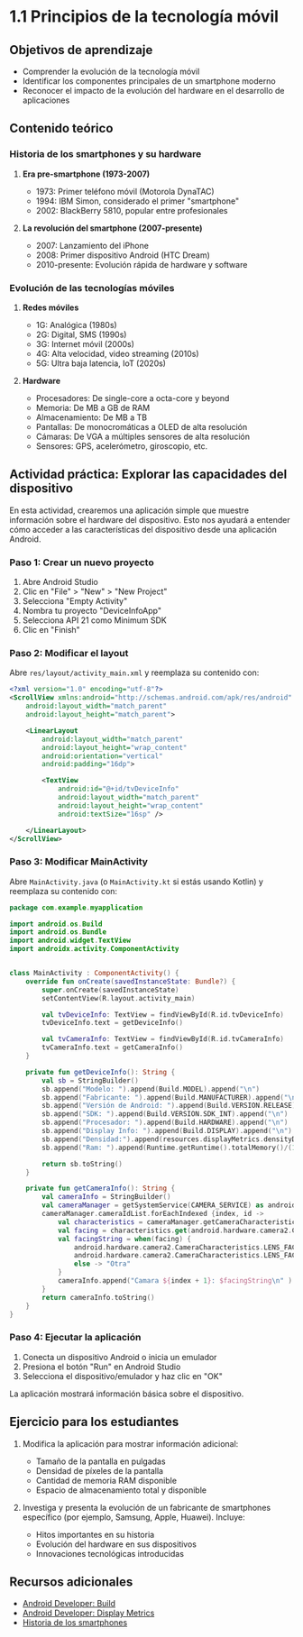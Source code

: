# 1.1 Principios de la tecnología móvil

## Objetivos de aprendizaje
- Comprender la evolución de la tecnología móvil
- Identificar los componentes principales de un smartphone moderno
- Reconocer el impacto de la evolución del hardware en el desarrollo de aplicaciones

## Contenido teórico

### Historia de los smartphones y su hardware

1. **Era pre-smartphone (1973-2007)**
   - 1973: Primer teléfono móvil (Motorola DynaTAC)
   - 1994: IBM Simon, considerado el primer "smartphone"
   - 2002: BlackBerry 5810, popular entre profesionales

2. **La revolución del smartphone (2007-presente)**
   - 2007: Lanzamiento del iPhone
   - 2008: Primer dispositivo Android (HTC Dream)
   - 2010-presente: Evolución rápida de hardware y software

### Evolución de las tecnologías móviles

1. **Redes móviles**
   - 1G: Analógica (1980s)
   - 2G: Digital, SMS (1990s)
   - 3G: Internet móvil (2000s)
   - 4G: Alta velocidad, video streaming (2010s)
   - 5G: Ultra baja latencia, IoT (2020s)

2. **Hardware**
   - Procesadores: De single-core a octa-core y beyond
   - Memoria: De MB a GB de RAM
   - Almacenamiento: De MB a TB
   - Pantallas: De monocromáticas a OLED de alta resolución
   - Cámaras: De VGA a múltiples sensores de alta resolución
   - Sensores: GPS, acelerómetro, giroscopio, etc.

## Actividad práctica: Explorar las capacidades del dispositivo

En esta actividad, crearemos una aplicación simple que muestre información sobre el hardware del dispositivo. Esto nos ayudará a entender cómo acceder a las características del dispositivo desde una aplicación Android.

### Paso 1: Crear un nuevo proyecto

1. Abre Android Studio
2. Clic en "File" > "New" > "New Project"
3. Selecciona "Empty Activity"
4. Nombra tu proyecto "DeviceInfoApp"
5. Selecciona API 21 como Minimum SDK
6. Clic en "Finish"

### Paso 2: Modificar el layout

Abre `res/layout/activity_main.xml` y reemplaza su contenido con:

```xml
<?xml version="1.0" encoding="utf-8"?>
<ScrollView xmlns:android="http://schemas.android.com/apk/res/android"
    android:layout_width="match_parent"
    android:layout_height="match_parent">

    <LinearLayout
        android:layout_width="match_parent"
        android:layout_height="wrap_content"
        android:orientation="vertical"
        android:padding="16dp">

        <TextView
            android:id="@+id/tvDeviceInfo"
            android:layout_width="match_parent"
            android:layout_height="wrap_content"
            android:textSize="16sp" />

    </LinearLayout>
</ScrollView>
```

### Paso 3: Modificar MainActivity

Abre `MainActivity.java` (o `MainActivity.kt` si estás usando Kotlin) y reemplaza su contenido con:

```kotlin
package com.example.myapplication

import android.os.Build
import android.os.Bundle
import android.widget.TextView
import androidx.activity.ComponentActivity


class MainActivity : ComponentActivity() {
    override fun onCreate(savedInstanceState: Bundle?) {
        super.onCreate(savedInstanceState)
        setContentView(R.layout.activity_main)

        val tvDeviceInfo: TextView = findViewById(R.id.tvDeviceInfo)
        tvDeviceInfo.text = getDeviceInfo()

        val tvCameraInfo: TextView = findViewById(R.id.tvCameraInfo)
        tvCameraInfo.text = getCameraInfo()
    }

    private fun getDeviceInfo(): String {
        val sb = StringBuilder()
        sb.append("Modelo: ").append(Build.MODEL).append("\n")
        sb.append("Fabricante: ").append(Build.MANUFACTURER).append("\n")
        sb.append("Versión de Android: ").append(Build.VERSION.RELEASE).append("\n")
        sb.append("SDK: ").append(Build.VERSION.SDK_INT).append("\n")
        sb.append("Procesador: ").append(Build.HARDWARE).append("\n")
        sb.append("Display Info: ").append(Build.DISPLAY).append("\n")
        sb.append("Densidad:").append(resources.displayMetrics.densityDpi).append(" DPI \n")
        sb.append("Ram: ").append(Runtime.getRuntime().totalMemory()/(1024 * 1024)).append(" MB \n")

        return sb.toString()
    }

    private fun getCameraInfo(): String {
        val cameraInfo = StringBuilder()
        val cameraManager = getSystemService(CAMERA_SERVICE) as android.hardware.camera2.CameraManager
        cameraManager.cameraIdList.forEachIndexed {index, id ->
            val characteristics = cameraManager.getCameraCharacteristics(id)
            val facing = characteristics.get(android.hardware.camera2.CameraCharacteristics.LENS_FACING)
            val facingString = when(facing) {
                android.hardware.camera2.CameraCharacteristics.LENS_FACING_FRONT -> "Frontal"
                android.hardware.camera2.CameraCharacteristics.LENS_FACING_BACK -> "Trasera"
                else -> "Otra"
            }
            cameraInfo.append("Camara ${index + 1}: $facingString\n" )
        }
        return cameraInfo.toString()
    }
}
```

### Paso 4: Ejecutar la aplicación

1. Conecta un dispositivo Android o inicia un emulador
2. Presiona el botón "Run" en Android Studio
3. Selecciona el dispositivo/emulador y haz clic en "OK"

La aplicación mostrará información básica sobre el dispositivo.

## Ejercicio para los estudiantes

1. Modifica la aplicación para mostrar información adicional:
   - Tamaño de la pantalla en pulgadas
   - Densidad de píxeles de la pantalla
   - Cantidad de memoria RAM disponible
   - Espacio de almacenamiento total y disponible

2. Investiga y presenta la evolución de un fabricante de smartphones específico (por ejemplo, Samsung, Apple, Huawei). Incluye:
   - Hitos importantes en su historia
   - Evolución del hardware en sus dispositivos
   - Innovaciones tecnológicas introducidas

## Recursos adicionales

- [Android Developer: Build](https://developer.android.com/reference/android/os/Build)
- [Android Developer: Display Metrics](https://developer.android.com/reference/android/util/DisplayMetrics)
- [Historia de los smartphones](https://www.techradar.com/news/mobile-computing/10-moments-that-changed-the-mobile-world-700451)
